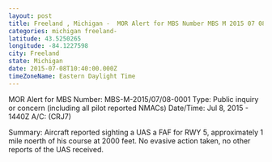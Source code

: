```yaml
---
layout: post
title: Freeland , Michigan -  MOR Alert for MBS Number MBS M 2015 07 08 0001 Type Public inquiry
categories: michigan freeland-
latitude: 43.5250265
longitude: -84.1227598
city: Freeland 
state: Michigan
date: 2015-07-08T10:40:00.000Z
timeZoneName: Eastern Daylight Time
---
```










MOR Alert for MBS
Number: MBS-M-2015/07/08-0001
Type: Public inquiry or concern (including all pilot reported NMACs)
Date/Time: Jul 8, 2015 - 1440Z
A/C:  (CRJ7)

Summary: Aircraft reported sighting a UAS a FAF for RWY 5, approximately 1 mile noerth of his course at 2000 feet. No evasive action taken, no other reports of the UAS received.
